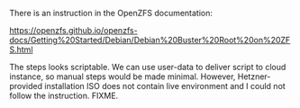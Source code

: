 There is an instruction in the OpenZFS documentation:

https://openzfs.github.io/openzfs-docs/Getting%20Started/Debian/Debian%20Buster%20Root%20on%20ZFS.html

The steps looks scriptable. We can use user-data to deliver script to cloud
instance, so manual steps would be made minimal. However, Hetzner-provided
installation ISO does not contain live environment and I could not follow the
instruction. FIXME.

